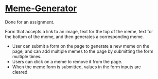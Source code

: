 # [Meme-Generator](https://dank-meme-generator.s3-us-west-1.amazonaws.com/public/index.html)
Done for an assignment.

Form that accepts a link to an image, text for the top of the meme, text for the bottom of the meme, and then generates a corresponding meme.

- User can submit a form on the page to generate a new meme on the page, and can add multiple memes to the page by submitting the form multiple times.
- Users can click on a meme to remove it from the page.
- When the meme form is submitted, values in the form inputs are cleared.
